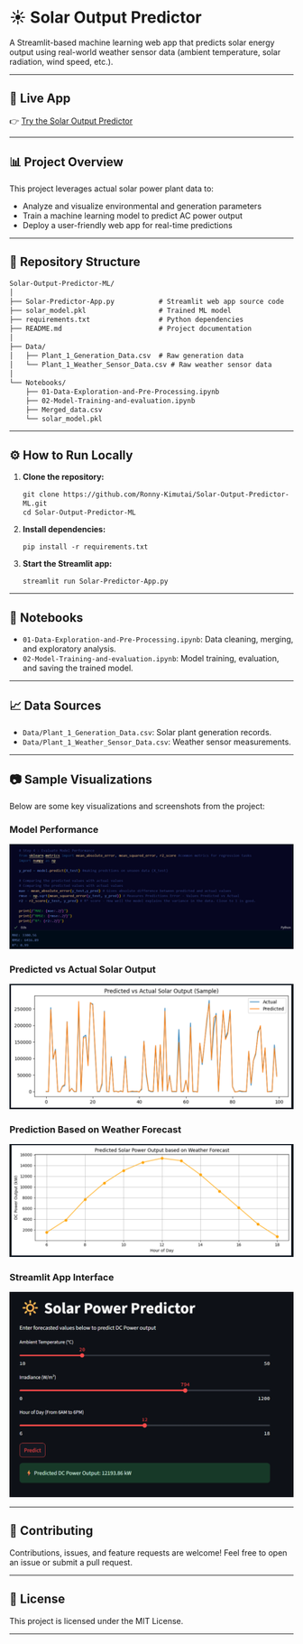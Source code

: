 # ☀️ Solar Output Predictor

A Streamlit-based machine learning web app that predicts solar energy output using real-world weather sensor data (ambient temperature, solar radiation, wind speed, etc.).

---

## 🚀 Live App

👉 [Try the Solar Output Predictor](https://solar-prediction.streamlit.app/)

---

## 📊 Project Overview

This project leverages actual solar power plant data to:
- Analyze and visualize environmental and generation parameters
- Train a machine learning model to predict AC power output
- Deploy a user-friendly web app for real-time predictions

---

## 📁 Repository Structure

```
Solar-Output-Predictor-ML/
│
├── Solar-Predictor-App.py           # Streamlit web app source code
├── solar_model.pkl                  # Trained ML model
├── requirements.txt                 # Python dependencies
├── README.md                        # Project documentation
│
├── Data/
│   ├── Plant_1_Generation_Data.csv  # Raw generation data
│   └── Plant_1_Weather_Sensor_Data.csv # Raw weather sensor data
│
└── Notebooks/
    ├── 01-Data-Exploration-and-Pre-Processing.ipynb
    ├── 02-Model-Training-and-evaluation.ipynb
    ├── Merged_data.csv
    └── solar_model.pkl
```

---

## ⚙️ How to Run Locally

1. **Clone the repository:**
   ```
   git clone https://github.com/Ronny-Kimutai/Solar-Output-Predictor-ML.git
   cd Solar-Output-Predictor-ML
   ```

2. **Install dependencies:**
   ```
   pip install -r requirements.txt
   ```

3. **Start the Streamlit app:**
   ```
   streamlit run Solar-Predictor-App.py
   ```

---

## 📝 Notebooks

- `01-Data-Exploration-and-Pre-Processing.ipynb`: Data cleaning, merging, and exploratory analysis.
- `02-Model-Training-and-evaluation.ipynb`: Model training, evaluation, and saving the trained model.

---

## 📈 Data Sources

- `Data/Plant_1_Generation_Data.csv`: Solar plant generation records.
- `Data/Plant_1_Weather_Sensor_Data.csv`: Weather sensor measurements.

---

## 📷 Sample Visualizations

Below are some key visualizations and screenshots from the project:

### Model Performance
![Model Performance](Images/Model%20Performance.png)

### Predicted vs Actual Solar Output
![Predicted vs Actual](Images/Predicted%20vs%20Actual.png)

### Prediction Based on Weather Forecast
![Predicted based on Forecast](Images/Predicted%20based%20on%20Forecast.png)

### Streamlit App Interface
![Streamlit App](Images/Streamlit.png)

---

## 🤝 Contributing

Contributions, issues, and feature requests are welcome! Feel free to open an issue or submit a pull request.

---

## 📄 License

This project is licensed under the MIT License.

---